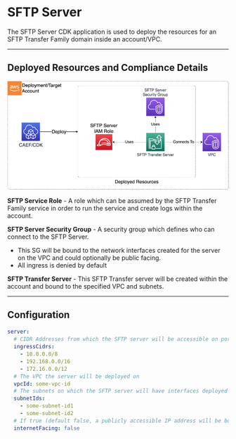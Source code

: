 # SFTP Server

The SFTP Server CDK application is used to deploy the resources for an SFTP Transfer Family domain inside an account/VPC.

***

## Deployed Resources and Compliance Details

![SFTPServer](../../../constructs/L3/utility/sftp-server-l3-construct/docs/SFTPServer.png)

**SFTP Service Role** - A role which can be assumed by the SFTP Transfer Family service in order to run the service and create logs within the account.

**SFTP Server Security Group** - A security group which defines who can connect to the SFTP Server.

* This SG will be bound to the network interfaces created for the server on the VPC and could optionally be public facing.
* All ingress is denied by default

**SFTP Transfer Server** - This SFTP Transfer server will be created within the account and bound to the specified VPC and subnets.

***

## Configuration

```yaml
server:
  # CIDR Addresses from which the SFTP server will be accessible on port 22
  ingressCidrs:
    - 10.0.0.0/8
    - 192.168.0.0/16
    - 172.16.0.0/12
  # The VPC the server will be deployed on
  vpcId: some-vpc-id
  # The subnets on which the SFTP server will have interfaces deployed on
  subnetIds:
    - some-subnet-id1
    - some-subnet-id2
  # If true (default false, a publicly accessible IP address will be bound to the server)
  internetFacing: false
```
